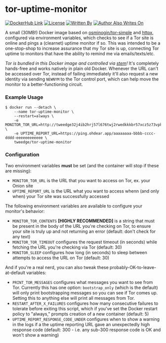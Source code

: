 # tor-uptime-monitor

[![DockerHub Link](https://img.shields.io/docker/pulls/tweedge/tor-uptime-monitor)](https://hub.docker.com/repository/docker/tweedge/tor-uptime-monitor)
[![License](https://img.shields.io/github/license/tweedge/tor-uptime-monitor)](https://github.com/tweedge/tor-uptime-monitor)
[![Written By](https://img.shields.io/badge/written%20by-some%20nerd-red.svg)](https://chris.partridge.tech)
[![Author Also Writes On](https://img.shields.io/mastodon/follow/108210086817505115?domain=https%3A%2F%2Fcybersecurity.theater)](https://cybersecurity.theater/@tweedge)

A small (30MB!) Docker image based on [osminogin/tor-simple](https://hub.docker.com/r/osminogin/tor-simple/) and [httpx](https://github.com/encode/httpx/), configured via environment variables, which checks to see if a Tor site is online and pings a (clearnet) uptime monitor if so. This was intended to be a one-stop-shop to increase assurance that my Tor site is up, connecting Tor uptime to monitors that have the ability to remind me via emails/texts/etc.

*Tor is bundled in this Docker image and controlled via [stem](https://stem.torproject.org/)!* It's completely hands-free and works natively in plain old Docker. Whenever the URL can't be accessed over Tor, instead of failing immediately it'll also request a new identity via sending `NEWNYM` to the Tor control port, which can help move the monitor to a better-functioning circuit.

### Example Usage

```
$ docker run --detach \
    --name tor-uptime-monitor \
    --restart=always \
    -e MONITOR_TOR_URL=http://tweedge32j4ib2hrj57l676twj2rwedkkkbr57xcz5z73vpkolws6vid.onion/ \
    -e UPTIME_REPORT_URL=https://ping.ohdear.app/aaaaaaaa-bbbb-cccc-dddd-eeeeeeeeeeee \
    tweedge/tor-uptime-monitor
```

### Configuration

Two environment variables **must** be set (and the container will stop if these are missing):

* `MONITOR_TOR_URL` is the URL that you want to access on Tor, ex. your Onion site
* `UPTIME_REPORT_URL` is the URL what you want to access whenn (and only when) your Tor site was successfully accessed

The following environment variables are available to configure your monitor's behavior:

* `MONITOR_TOR_CONTENTS` **[HIGHLY RECOMMENDED]** is a string that must be present in the body of the URL you're checking on Tor, to ensure your site is truly up and not returning an error (default: don't check for any text)
* `MONITOR_TOR_TIMEOUT` configures the request timeout (in seconds) while fetching the URL you're checking via Tor (default: 30)
* `MONITOR_SLEEP` configures how long (in seconds) to sleep between attempts to access the URL on Tor (default: 30)

And if you're a real nerd, you can also tweak these probably-OK-to-leave-at-default variables:

* `PRINT_TOR_MESSAGES` configures what messages you want to see from Tor. Currently this has one option: `bootstrap_only` (which is the default) will only print bootstrapping messages so you can see if Tor comes up. Setting this to anything else will print all messages from Tor.
* `RESTART_AFTER_X_FAILURES` configures how many consecutive failures to tolerate before exiting this script, which if you've set the Docker restart policy to "always," prompts creation of a new container (default: 5)
* `UPTIME_REPORT_RESPONSE_CODE_UNDER` configures when to show a warning in the logs if a the uptime reporting URL gave an unexpectedly high response code (default: 300 - i.e. any sub-300 response code is OK and won't show a warning)
